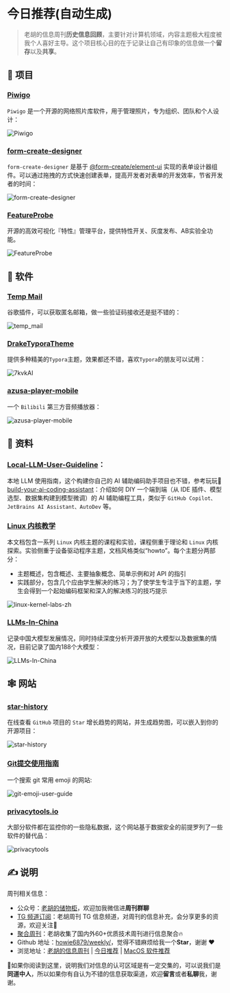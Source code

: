 # 今日推荐(自动生成)

> 老胡的信息周刊**历史信息回顾**，主要针对计算机领域，内容主题极大程度被我个人喜好主导。这个项目核心目的在于记录让自己有印象的信息做一个**留存**以及**共享**。


## 🎯 项目 

### [Piwigo](https://github.com/Piwigo/Piwigo)

 `Piwigo` 是一个开源的网络照片库软件，用于管理照片，专为组织、团队和个人设计：
 
 ![Piwigo](https://images-1252557999.file.myqcloud.com/uPic/Piwigo.jpeg) 

### [form-create-designer](https://github.com/xaboy/form-create-designer)

`form-create-designer` 是基于 [@form-create/element-ui](https://github.com/xaboy/form-create) 实现的表单设计器组件。可以通过拖拽的方式快速创建表单，提高开发者对表单的开发效率，节省开发者的时间：

![form-create-designer](https://images-1252557999.file.myqcloud.com/uPic/form-create-designer.png) 

### [FeatureProbe](https://github.com/FeatureProbe/FeatureProbe)

开源的高效可视化『特性』管理平台，提供特性开关、灰度发布、AB实验全功能。

![FeatureProbe](https://images-1252557999.file.myqcloud.com/uPic/FeatureProbe.png) 

## 🤖 软件 

### [Temp Mail](https://chrome.google.com/webstore/detail/temp-mail-disposable-temp/inojafojbhdpnehkhhfjalgjjobnhomj)

谷歌插件，可以获取匿名邮箱，做一些验证码接收还是挺不错的：

![temp_mail](https://images-1252557999.file.myqcloud.com/uPic/M4DZPI.png) 

### [DrakeTyporaTheme](https://github.com/liangjingkanji/DrakeTyporaTheme)

提供多种精美的`Typora`主题，效果都还不错，喜欢`Typora`的朋友可以试用：

![7kvkAI](https://images-1252557999.file.myqcloud.com/uPic/7kvkAI.jpg) 

### [azusa-player-mobile](https://github.com/lovegaoshi/azusa-player-mobile)

一个 `Bilibili` 第三方音频播放器：

![azusa-player-mobile](https://images-1252557999.file.myqcloud.com/uPic/azusa-player-mobile.jpg) 

## 👀 资料 

### [Local-LLM-User-Guideline](https://github.com/xue160709/Local-LLM-User-Guideline/blob/main/README-zh.md)：

本地 LLM 使用指南，这个构建你自己的 AI 辅助编码助手项目也不错，参考玩玩👀[build-your-ai-coding-assistant](https://github.com/unit-mesh/build-your-ai-coding-assistant)：介绍如何 DIY 一个端到端（从 IDE 插件、模型选型、数据集构建到模型微调）的 AI 辅助编程工具，类似于 `GitHub Copilot、JetBrains AI Assistant、AutoDev` 等。 

### [Linux 内核教学](https://linux-kernel-labs-zh.xyz/)

本文档包含一系列 `Linux` 内核主题的课程和实验，课程侧重于理论和 `Linux` 内核探索。实验侧重于设备驱动程序主题，文档风格类似“howto”。每个主题分两部分：

- 主题概述，包含概述、主要抽象概念、简单示例和对 API 的指引
- 实践部分，包含几个应由学生解决的练习；为了使学生专注于当下的主题，学生会得到一个起始编码框架和深入的解决练习的技巧提示

![linux-kernel-labs-zh](https://images-1252557999.file.myqcloud.com/uPic/linux-kernel-labs-zh.jpg) 

### [LLMs-In-China](https://github.com/wgwang/LLMs-In-China)

记录中国大模型发展情况，同时持续深度分析开源开放的大模型以及数据集的情况，目前记录了国内188个大模型：

![LLMs-In-China](https://images-1252557999.file.myqcloud.com/uPic/LLMs-In-China.png) 

## 🕸 网站 

### [star-history](https://star-history.com/)

在线查看 `GitHub` 项目的 `Star` 增长趋势的网站，并生成趋势图，可以嵌入到你的开源项目：

![star-history](https://images-1252557999.file.myqcloud.com/uPic/star-history.jpg) 

### [Git提交使用指南](http://wejectchan.gitee.io/git-emoji-user-guide/#/)

一个搜索 git 常用 emoji 的网站:

![git-emoji-user-guide](https://images-1252557999.file.myqcloud.com/uPic/sILZG1.png) 

### [privacytools.io](https://www.privacytools.io/)

大部分软件都在监控你的一些隐私数据，这个网站基于数据安全的前提罗列了一些软件的替代品：

![privacytools](https://images-1252557999.file.myqcloud.com/uPic/privacytools.jpg) 

## ✍️ 说明

周刊相关信息：

- 公众号：[老胡的储物柜](https://images-1252557999.file.myqcloud.com/uPic/ETIbMe.jpg)，欢迎加我微信进**周刊群聊**
- [TG 频道订阅](https://t.me/howie_weekly)：老胡周刊 TG 信息频道，对周刊的信息补充，会分享更多的资源，欢迎关注👏
- [聚合周刊](https://www.fre321.com/weekly)：老胡收集了国内外60+优质技术周刊进行信息聚合🔥
- Github 地址：[howie6879/weekly/](https://github.com/howie6879/weekly/)，觉得不错麻烦给我一个**Star**，谢谢 ❤️
- 浏览地址：[老胡的信息周刊](https://weekly.howie6879.com) | [今日推荐](https://weekly.howie6879.com/recommend/index.html) | [MacOS 软件推荐](https://weekly.howie6879.com/soft/mac.html)

🙌如果你阅读到这里，说明我们对信息的认可区域是有一定交集的，可以说我们是**同道中人**，所以如果你有自认为不错的信息获取渠道，欢迎**留言**或者**私聊**我，谢谢。